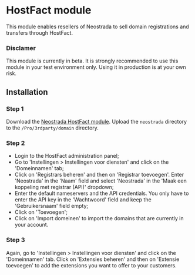 # HostFact module

This module enables resellers of Neostrada to sell domain registrations and transfers through HostFact.

### Disclamer
This module is currently in beta. It is strongly recommended to use this module in your test environment only. Using it in production is at your own risk.

## Installation
### Step 1
Download the [Neostrada HostFact module](https://github.com/neostrada/hostfact/archive/master.zip). Upload the `neostrada` directory to the `/Pro/3rdparty/domain` directory.

### Step 2
- Login to the HostFact administration panel;
- Go to 'Instellingen > Instellingen voor diensten' and click on the 'Domeinnamen' tab;
- Click on 'Registrars beheren' and then on 'Registrar toevoegen'. Enter 'Neostrada' in the 'Naam' field and select 'Neostrada' in the 'Maak een koppeling met registrar (API)' dropdown;
- Enter the default nameservers and the API credentials. You only have to enter the API key in the 'Wachtwoord' field and keep the 'Gebruikersnaam' field empty;
- Click on 'Toevoegen';
- Click on 'Import domeinen' to import the domains that are currently in your account.

### Step 3
Again, go to 'Instellingen > Instellingen voor diensten' and click on the 'Domeinnamen' tab. Click on 'Extensies beheren' and then on 'Extensie toevoegen' to add the extensions you want to offer to your customers.
